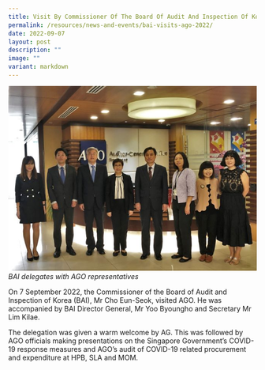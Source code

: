 ```yaml
---
title: Visit By Commissioner Of The Board Of Audit And Inspection Of Korea (BAI)
permalink: /resources/news-and-events/bai-visits-ago-2022/
date: 2022-09-07
layout: post
description: ""
image: ""
variant: markdown
---
```

![](/images/Visitors/BAItoAGO2022.jpg)
*BAI delegates with AGO representatives*

On 7 September 2022, the Commissioner of the Board of Audit and Inspection of Korea (BAI), Mr Cho Eun-Seok, visited AGO. He was accompanied by BAI Director General, Mr Yoo Byoungho and Secretary Mr Lim Kilae.
 
The delegation was given a warm welcome by AG. This was followed by AGO officials making presentations on the Singapore Government’s COVID-19 response measures and AGO’s audit of COVID-19 related procurement and expenditure at HPB, SLA and MOM. 